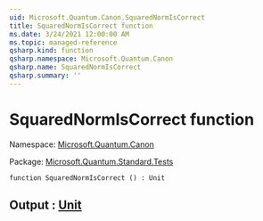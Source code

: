 ```yaml
---
uid: Microsoft.Quantum.Canon.SquaredNormIsCorrect
title: SquaredNormIsCorrect function
ms.date: 3/24/2021 12:00:00 AM
ms.topic: managed-reference
qsharp.kind: function
qsharp.namespace: Microsoft.Quantum.Canon
qsharp.name: SquaredNormIsCorrect
qsharp.summary: ''
---
```


# SquaredNormIsCorrect function

Namespace: [Microsoft.Quantum.Canon](xref:Microsoft.Quantum.Canon)

Package: [Microsoft.Quantum.Standard.Tests](https://nuget.org/packages/Microsoft.Quantum.Standard.Tests)




```qsharp
function SquaredNormIsCorrect () : Unit
```


## Output : [Unit](xref:microsoft.quantum.lang-ref.unit)

